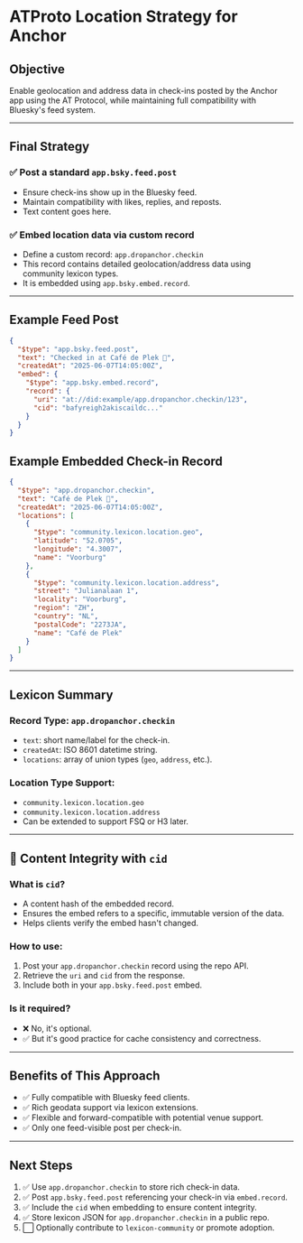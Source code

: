 # ATProto Location Strategy for Anchor

## Objective
Enable geolocation and address data in check-ins posted by the Anchor app using the AT Protocol, while maintaining full compatibility with Bluesky's feed system.

---

## Final Strategy

### ✅ Post a standard `app.bsky.feed.post`
- Ensure check-ins show up in the Bluesky feed.
- Maintain compatibility with likes, replies, and reposts.
- Text content goes here.

### ✅ Embed location data via custom record
- Define a custom record: `app.dropanchor.checkin`
- This record contains detailed geolocation/address data using community lexicon types.
- It is embedded using `app.bsky.embed.record`.

---

## Example Feed Post
```json
{
  "$type": "app.bsky.feed.post",
  "text": "Checked in at Café de Plek 🍻",
  "createdAt": "2025-06-07T14:05:00Z",
  "embed": {
    "$type": "app.bsky.embed.record",
    "record": {
      "uri": "at://did:example/app.dropanchor.checkin/123",
      "cid": "bafyreigh2akiscaildc..."
    }
  }
}
```

## Example Embedded Check-in Record
```json
{
  "$type": "app.dropanchor.checkin",
  "text": "Café de Plek 🍻",
  "createdAt": "2025-06-07T14:05:00Z",
  "locations": [
    {
      "$type": "community.lexicon.location.geo",
      "latitude": "52.0705",
      "longitude": "4.3007",
      "name": "Voorburg"
    },
    {
      "$type": "community.lexicon.location.address",
      "street": "Julianalaan 1",
      "locality": "Voorburg",
      "region": "ZH",
      "country": "NL",
      "postalCode": "2273JA",
      "name": "Café de Plek"
    }
  ]
}
```

---

## Lexicon Summary

### Record Type: `app.dropanchor.checkin`
- `text`: short name/label for the check-in.
- `createdAt`: ISO 8601 datetime string.
- `locations`: array of union types (`geo`, `address`, etc.).

### Location Type Support:
- `community.lexicon.location.geo`
- `community.lexicon.location.address`
- Can be extended to support FSQ or H3 later.

---

## 🔐 Content Integrity with `cid`

### What is `cid`?
- A content hash of the embedded record.
- Ensures the embed refers to a specific, immutable version of the data.
- Helps clients verify the embed hasn't changed.

### How to use:
1. Post your `app.dropanchor.checkin` record using the repo API.
2. Retrieve the `uri` and `cid` from the response.
3. Include both in your `app.bsky.feed.post` embed.

### Is it required?
- ❌ No, it's optional.
- ✅ But it's good practice for cache consistency and correctness.

---

## Benefits of This Approach

- ✅ Fully compatible with Bluesky feed clients.
- ✅ Rich geodata support via lexicon extensions.
- ✅ Flexible and forward-compatible with potential venue support.
- ✅ Only one feed-visible post per check-in.

---

## Next Steps

1. ✅ Use `app.dropanchor.checkin` to store rich check-in data.
2. ✅ Post `app.bsky.feed.post` referencing your check-in via `embed.record`.
3. ✅ Include the `cid` when embedding to ensure content integrity.
4. ✅ Store lexicon JSON for `app.dropanchor.checkin` in a public repo.
5. ⬜ Optionally contribute to `lexicon-community` or promote adoption.